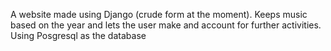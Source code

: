 A website made using Django (crude form at the moment). 
Keeps music based on the year and lets the user make and account for further activities.  
Using Posgresql as the database
